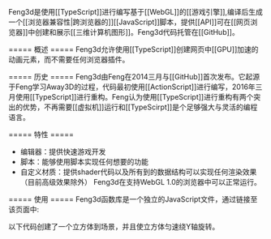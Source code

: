 Feng3d是使用[[TypeScript]]进行编写基于[[WebGL]]的[[游戏引擎]],编译后生成一个[[浏览器兼容性|跨浏览器的]][[JavaScript]]脚本，提供[[API]]可在[[网页浏览器]]中创建和展示[[三维计算机图形]]。Feng3d代码托管在[[GitHub]]。

===== 概述 =====
Feng3d允许使用[[TypeScript]]创建网页中[[GPU]]加速的动画元素，而不需要任何浏览器插件。

===== 历史 =====
Feng3d由Feng在2014三月与[[GitHub]]首次发布。它起源于Feng学习Away3D的过程，代码最初使用[[ActionScript]]进行编写，2016年三月使用[[TypeScript]]进行重构。Feng认为使用[[TypeScript]]进行重构有两个突出的优势，不再需要[[虚拟机]]运行和[[TypeScirpt]]是个足够强大与灵活的编程语言。

===== 特性 =====
* 编辑器：提供快速游戏开发
* 脚本：能够使用脚本实现任何想要的功能
* 自定义材质：提供shader代码以及所有到的数据结构可以实现任何渲染效果（目前高级效果除外）
Feng3d在支持WebGL 1.0的浏览器中可以正常运行。

===== 使用 =====
Feng3d函数库是一个独立的JavaScript文件，通过链接至该页面中:

<source lang=javascript><script src="https://unpkg.com/feng3d"></script></source>

以下代码创建了一个立方体到场景，并且使立方体匀速绕Y轴旋转。

<source lang=html>
<html>
<head>
    <title>My first feng3d app</title>
</head>
<body>
    <script src="https://unpkg.com/feng3d"></script>
    <script>
        window.onload = function ()
        {
            var engine = new feng3d.Engine();
            var cube = feng3d.gameObjectFactory.createCube();
            cube.transform.z = 4;
            cube.transform.y = -1;
            engine.scene.gameObject.addChild(cube);

            feng3d.ticker.onframe(() =>
            {
                cube.transform.ry++;
            });
        }
    </script>
</body>
</html>
</source>

===== 外部链接 =====
* [http://feng3d.com/ Feng3d官方网站]
